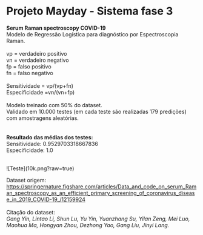 # Projeto Mayday - Sistema fase 3  
<b> Serum Raman spectroscopy COVID-19</b>
<br>
Modelo de Regressão Logística para diagnóstico por Espectroscopia Raman.<br>
<br>
vp = verdadeiro positivo<br>
vn = verdadeiro negativo<br>
fp = falso positivo<br>
fn = falso negativo<br>
<br>
Sensitividade = vp/(vp+fn)<br>
Especificidade =vn/(vn+fp)<br>
<br>
Modelo treinado com 50% do dataset.<br>
Validado em 10.000 testes (em cada teste são realizadas 179 predições) com amostragens aleatórias.<br>
<br>
<br>
<b>Resultado das médias dos testes:</b><br>
Sensitividade:  0.9529703318667836 <br>
Especificidade:  1.0 <br>

<br>
![Teste](10k.png?raw=true)

Dataset origem:
https://springernature.figshare.com/articles/Data_and_code_on_serum_Raman_spectroscopy_as_an_efficient_primary_screening_of_coronavirus_disease_in_2019_COVID-19_/12159924
<br>
<br>
Citação do dataset:<br>
<i> Gang Yin, Lintao Li, Shun Lu, Yu Yin, Yuanzhang Su, Yilan Zeng, Mei Luo, Maohua Ma, Hongyan Zhou, Dezhong Yao, Gang Liu, Jinyi Lang.</i>
<br>
